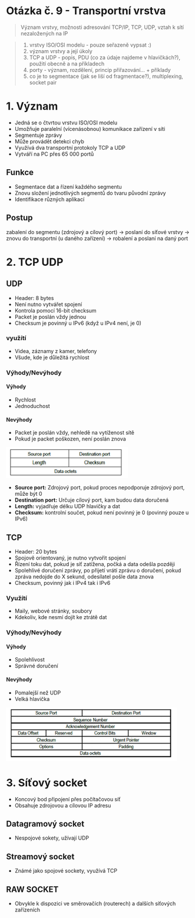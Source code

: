 # Otázka č. 9 - Transportní vrstva


> Význam vrstvy, možnosti adresování TCP/IP, TCP, UDP, vztah k sítí nezaložených na IP

>1) vrstvy ISO/OSI modelu - pouze seřazeně vypsat :)
>2) význam vrstvy a její úkoly
>3) TCP a UDP - popis, PDU (co za údaje najdeme v hlavičkách?), použití obecně a na příkladech
>4) porty - význam, rozdělení, princip přiřazování… + příklady
>5) co je to segmentace (jak se liší od fragmentace?), multiplexing, socket pair

# 1. Význam

- Jedná se o čtvrtou vrstvu ISO/OSI modelu 
- Umožňuje paralelní (vícenásobnou) komunikace zařízení v síti
- Segmentuje zprávy
- Může provádět detekci chyb
- Využívá dva transportní protokoly TCP a UDP
- Vytváří na PC přes 65 000 portů

## Funkce 

- Segmentace dat a řízení každého segmentu
- Znovu složení jednotlivých segmentů do tvaru původní zprávy
- Identifikace různých aplikací

## Postup

zabalení do segmentu (zdrojový a cílový port) -> poslaní do síťové vrstvy -> znovu do transportní (u daného zařízení) -> robalení a poslaní na daný port

# 2. TCP UDP

## UDP

- Header: 8 bytes
- Není nutno vytvářet spojení
- Kontrola pomocí 16-bit checksum
- Packet je poslán vždy jednou
- Checksum je povinný u IPv6 (když u IPv4 není, je 0)

### využítí

- Videa, záznamy z kamer, telefony
- Všude, kde je důležitá rychlost

### Výhody/Nevýhody

#### Výhody

- Rychlost
- Jednoduchost

#### Nevýhody

- Packet je poslán vždy, nehledě na vytíženost sítě
- Pokud je packet poškozen, není poslán znova

![UDP](img/9/UDP_datagram.png)

- **Source port:** Zdrojový port, pokud proces nepodporuje zdrojový port, může být 0
- **Destination port:** Určuje cílový port, kam budou data doručená
- **Length:** vyjadřuje délku UDP hlavičky a dat
- **Checksum:** kontrolní součet, pokud není povinný je 0 (povinný pouze u IPv6)

## TCP

- Header: 20 bytes
- Spojově orientovaný, je nutno vytvořit spojení
- Řízení toku dat, pokud je síť zatížena, počká a data odešla později
- Spolehlivé doručení zprávy, po přijetí vrátí zprávu o doručení, pokud zpráva nedojde do X sekund, odesílatel pošle data znova
- Checksum, povinný jak i IPv4 tak i IPv6

### Využítí

- Maily, webové stránky, soubory
- Kdekoliv, kde nesmí dojít ke ztrátě dat

### Výhody/Nevýhody

#### Výhody

- Spolehlivost
- Správné doručení

#### Nevýhody

- Pomalejší než UDP
- Velká hlavička

![TCP](img/9/TCP_segment.png)

# 3. Síťový socket

- Koncový bod připojení přes počítačovou síť
- Obsahuje zdrojovou a cílovou IP adresu

## Datagramový socket

- Nespojové sokety, užívají UDP

## Streamový socket

- Známé jako spojové sockety, využívá TCP

## RAW SOCKET

- Obvykle k dispozici ve směrovačích (routerech) a dalších síťových zařízeních 


